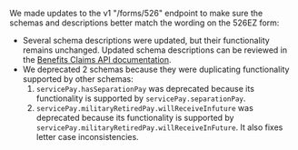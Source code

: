 We made updates to the v1 "/forms/526" endpoint to make sure the schemas and descriptions better match the wording on the 526EZ form:

- Several schema descriptions were updated, but their functionality remains unchanged. Updated schema descriptions can be reviewed in the [Benefits Claims API documentation](https://developer.va.gov/explore/benefits/docs/claims?version=current).
- We deprecated 2 schemas because they were duplicating functionality supported by other schemas:
  1.  `servicePay.hasSeparationPay` was deprecated because its functionality is supported by `servicePay.separationPay`.
  2.  `servicePay.militaryRetiredPay.willReceiveInfuture` was deprecated because its functionality is supported by `servicePay.militaryRetiredPay.willReceiveInFuture`. It also fixes letter case inconsistencies.
